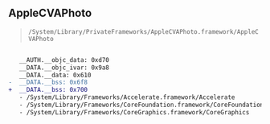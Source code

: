 ## AppleCVAPhoto

> `/System/Library/PrivateFrameworks/AppleCVAPhoto.framework/AppleCVAPhoto`

```diff

   __AUTH.__objc_data: 0xd70
   __DATA.__objc_ivar: 0x9a8
   __DATA.__data: 0x610
-  __DATA.__bss: 0x6f8
+  __DATA.__bss: 0x700
   - /System/Library/Frameworks/Accelerate.framework/Accelerate
   - /System/Library/Frameworks/CoreFoundation.framework/CoreFoundation
   - /System/Library/Frameworks/CoreGraphics.framework/CoreGraphics

```

